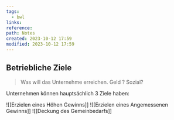 ```yaml
---
tags:
  - bwl
links: 
reference: 
path: Notes
created: 2023-10-12 17:59
modified: 2023-10-12 17:59
---
```

## Betriebliche Ziele 
>Was will das Unternehme erreichen. Geld ? Sozial?


Unternehmen können hauptsächlich 3 Ziele haben:

![[Erzielen eines Höhen Gewinns]]
![[Erzielen eines Angemessenen Gewinns]]
![[Deckung des Gemeinbedarfs]] 
